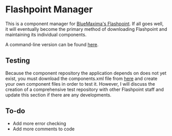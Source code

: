# Flashpoint Manager
This is a component manager for [BlueMaxima's Flashpoint](https://bluemaxima.org/flashpoint/). If all goes well, it will eventually become the primary method of downloading Flashpoint and maintaining its individual components.

A command-line version can be found [here](https://github.com/WumboSpasm/FlashpointManager-CLI).

## Testing
Because the component repository the application depends on does not yet exist, you must download the components.xml file from [here](https://gist.github.com/WumboSpasm/9faf5835d391288805bb7f6c17b8a0e0) and create your own component files in order to test it. However, I will discuss the creation of a comprehensive test repository with other Flashpoint staff and update this section if there are any developments.

## To-do
* Add more error checking
* Add more comments to code